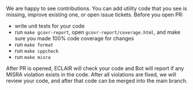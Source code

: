 We are happy to see contributions. You can add utility code that you see is missing, improve existing one, or open issue tickets. 
Before you open PR:
- write unit tests for your code
- run `make gcovr-report`, open `gcovr-report/coverage.html`, and make sure you made 100% code coverage for changes
- run `make format`
- run `make cppcheck`
- run `make misra`

After PR is opened, ECLAIR will check your code and Bot will report if any MISRA violation exists in the code. 
After all violations are fixed, we will review your code, and after that code can be merged into the main branch.
